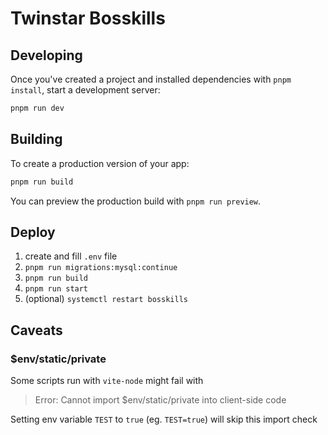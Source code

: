 # Twinstar Bosskills

## Developing

Once you've created a project and installed dependencies with `pnpm install`, start a development server:

```bash
pnpm run dev
```

## Building

To create a production version of your app:

```bash
pnpm run build
```

You can preview the production build with `pnpm run preview`.

## Deploy

1. create and fill `.env` file
2. `pnpm run migrations:mysql:continue`
3. `pnpm run build`
4. `pnpm run start`
5. (optional) `systemctl restart bosskills`

## Caveats

### $env/static/private

Some scripts run with `vite-node` might fail with

> Error: Cannot import $env/static/private into client-side code

Setting env variable `TEST` to `true` (eg. `TEST=true`) will skip this import check

